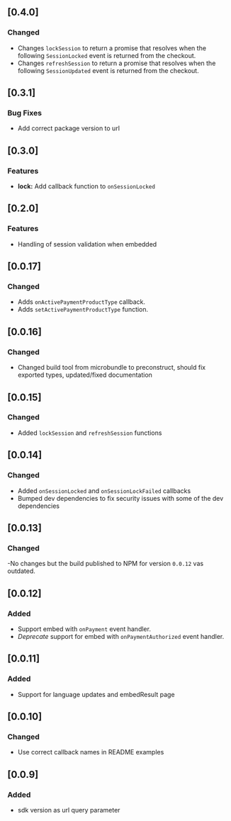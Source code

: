 ## [0.4.0]

### Changed

-  Changes `lockSession` to return a promise that resolves when the following `SessionLocked` event is returned from the checkout.
-  Changes `refreshSession` to return a promise that resolves when the following `SessionUpdated` event is returned from the checkout.

## [0.3.1]

### Bug Fixes
* Add correct package version to url

## [0.3.0]

### Features

* **lock:** Add callback function to `onSessionLocked`

## [0.2.0]

### Features

* Handling of session validation when embedded

## [0.0.17]

### Changed

-  Adds `onActivePaymentProductType` callback.
-  Adds `setActivePaymentProductType` function.

## [0.0.16]

### Changed

-   Changed build tool from microbundle to preconstruct, should fix exported types, updated/fixed documentation

## [0.0.15]

### Changed

- Added `lockSession` and `refreshSession` functions

## [0.0.14]

### Changed

-   Added `onSessionLocked` and `onSessionLockFailed` callbacks
-   Bumped dev dependencies to fix security issues with some of the
    dev dependencies

## [0.0.13]

### Changed

-No changes but the build published to NPM for version `0.0.12` vas outdated.

## [0.0.12]

### Added

-   Support embed with `onPayment` event handler.
-   _Deprecate_ support for embed with `onPaymentAuthorized` event handler.

## [0.0.11]

### Added

-   Support for language updates and embedResult page

## [0.0.10]

### Changed

-   Use correct callback names in README examples

## [0.0.9]

### Added

-   sdk version as url query parameter
